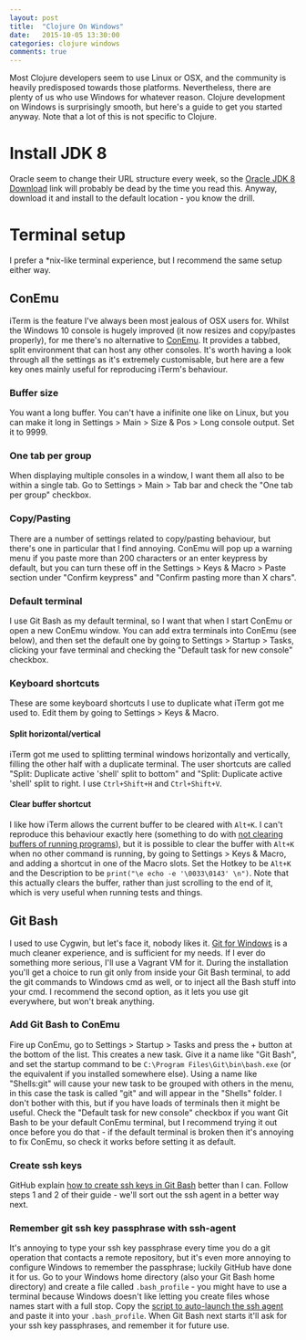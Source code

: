 ```yaml
---
layout: post
title:  "Clojure On Windows"
date:   2015-10-05 13:30:00
categories: clojure windows
comments: true
---
```


Most Clojure developers seem to use Linux or OSX, and the community is heavily predisposed towards those platforms.  Nevertheless, there are plenty of us who use Windows for whatever reason.  Clojure development on Windows is surprisingly smooth, but here's a guide to get you started anyway.  Note that a lot of this is not specific to Clojure.

# Install JDK 8

Oracle seem to change their URL structure every week, so the [Oracle JDK 8 Download](http://www.oracle.com/technetwork/java/javase/downloads/jdk8-downloads-2133151.html) link will probably be dead by the time you read this. Anyway, download it and install to the default location - you know the drill.

# Terminal setup

I prefer a *nix-like terminal experience, but I recommend the same setup either way.

## ConEmu

iTerm is the feature I've always been most jealous of OSX users for.  Whilst the Windows 10 console is hugely improved (it now resizes and copy/pastes properly), for me there's no alternative to [ConEmu](https://conemu.github.io/).  It provides a tabbed, split environment that can host any other consoles. It's worth having a look through all the settings as it's extremely customisable, but here are a few key ones mainly useful for reproducing iTerm's behaviour. 

### Buffer size

You want a long buffer.  You can't have a inifinite one like on Linux, but you can make it long in Settings > Main > Size & Pos > Long console output.  Set it to 9999.

### One tab per group

When displaying multiple consoles in a window, I want them all also to be within a single tab.  Go to Settings > Main > Tab bar and check the "One tab per group" checkbox.

### Copy/Pasting

There are a number of settings related to copy/pasting behaviour, but there's one in particular that I find annoying.  ConEmu will pop up a warning menu if you paste more than 200 characters or an enter keypress by default, but you can turn these off in the Settings > Keys & Macro > Paste section under "Confirm <Enter> keypress" and "Confirm pasting more than X chars". 

### Default terminal

I use Git Bash as my default terminal, so I want that when I start ConEmu or open a new ConEmu window.  You can add extra terminals into ConEmu (see below), and then set the default one by going to Settings > Startup > Tasks, clicking your fave terminal and checking the "Default task for new console" checkbox.

### Keyboard shortcuts

These are some keyboard shortcuts I use to duplicate what iTerm got me used to.  Edit them by going to Settings > Keys & Macro.

#### Split horizontal/vertical

iTerm got me used to splitting terminal windows horizontally and vertically, filling the other half with a duplicate terminal.  The user shortcuts are called "Split: Duplicate active 'shell' split to bottom" and "Split: Duplicate active 'shell' split to right.  I use `Ctrl+Shift+H` and `Ctrl+Shift+V`.

#### Clear buffer shortcut

I like how iTerm allows the current buffer to be cleared with `Alt+K`.  I can't reproduce this behaviour exactly here (something to do with [not clearing buffers of running programs](http://superuser.com/questions/898426/clear-console-buffer-in-conemu-with-cygwin)), but it is possible to clear the buffer with `Alt+K` when no other command is running, by going to Settings > Keys & Macro, and adding a shortcut in one of the Macro slots.  Set the Hotkey to be `Alt+K` and the Description to be `print("\e echo -e '\0033\0143' \n")`.  Note that this actually clears the buffer, rather than just scrolling to the end of it, which is very useful when running tests and things.

## Git Bash

I used to use Cygwin, but let's face it, nobody likes it.  [Git for Windows](https://git-for-windows.github.io/) is a much cleaner experience, and is sufficient for my needs.  If I ever do something more serious, I'll use a Vagrant VM for it.  During the installation you'll get a choice to run git only from inside your Git Bash terminal, to add the git commands to Windows cmd as well, or to inject all the Bash stuff into your cmd.  I recommend the second option, as it lets you use git everywhere, but won't break anything.

### Add Git Bash to ConEmu

Fire up ConEmu, go to Settings > Startup > Tasks and press the + button at the bottom of the list.  This creates a new task.  Give it a name like "Git Bash", and set the startup command to be `C:\Program Files\Git\bin\bash.exe` (or the equivalent if you installed somewhere else).  Using a name like "Shells:git" will cause your new task to be grouped with others in the menu, in this case the task is called "git" and will appear in the "Shells" folder.  I don't bother with this, but if you have loads of terminals then it might be useful.  Check the "Default task for new console" checkbox if you want Git Bash to be your default ConEmu terminal, but I recommend trying it out once before you do that - if the default terminal is broken then it's annoying to fix ConEmu, so check it works before setting it as default.

### Create ssh keys

GitHub explain [how to create ssh keys in Git Bash](https://help.github.com/articles/generating-ssh-keys/) better than I can.  Follow steps 1 and 2 of their guide - we'll sort out the ssh agent in a better way next.

### Remember git ssh key passphrase with ssh-agent

It's annoying to type your ssh key passphrase every time you do a git operation that contacts a remote repository, but it's even more annoying to configure Windows to remember the passphrase; luckily GitHub have done it for us.  Go to your Windows home directory (also your Git Bash home directory) and create a file called `.bash_profile` - you might have to use a terminal because Windows doesn't like letting you create files whose names start with a full stop.  Copy the [script to auto-launch the ssh agent](https://help.github.com/articles/working-with-ssh-key-passphrases/) and paste it into your `.bash_profile`.  When Git Bash next starts it'll ask for your ssh key passphrases, and remember it for future use.

